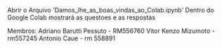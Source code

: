 Abrir o Arquivo 'Damos_lhe_as_boas_vindas_ao_Colab.ipynb'
Dentro do Google Colab mostrará as questoes e as respostas

Membros: 
Adriano Barutti Pessuto - RM556760
Vitor Kenzo Mizumoto - rm557245
Antonio Caue - rm 558891
